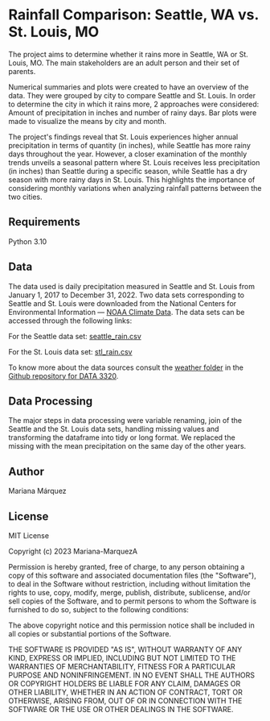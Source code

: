 # Rainfall Comparison: Seattle, WA vs. St. Louis, MO
The project aims to determine whether it rains more in Seattle, WA or St. Louis, MO. The main stakeholders are an adult person and their set of parents.

Numerical summaries and plots were created to have an overview of the data. They were grouped by city to compare Seattle and St. Louis. In order to determine the city in which it rains more, 2 approaches were considered: Amount of precipitation in inches and number of rainy days. Bar plots were made to visualize the means by city and month.

The project's findings reveal that St. Louis experiences higher annual precipitation in terms of quantity (in inches), while Seattle has more rainy days throughout the year. However, a closer examination of the monthly trends unveils a seasonal pattern where St. Louis receives less precipitation (in inches) than Seattle during a specific season, while Seattle has a dry season with more rainy days in St. Louis. This highlights the importance of considering monthly variations when analyzing rainfall patterns between the two cities.

## Requirements
Python 3.10

## Data
The data used is daily precipitation measured in Seattle and St. Louis from January 1, 2017 to December 31, 2022.
Two data sets corresponding to Seattle and St. Louis were downloaded from the National Centers for Environmental Information — [NOAA Climate Data](https://www.ncei.noaa.gov/cdo-web/search?datasetid=GHCND).
The data sets can be accessed through the following links: 

For the Seattle data set: [seattle_rain.csv](https://raw.githubusercontent.com/brian-fischer/DATA-3320/main/weather/seattle_rain.csv)

For the St. Louis data set: [stl_rain.csv](https://raw.githubusercontent.com/brian-fischer/DATA-3320/main/weather/stl_rain.csv)

To know more about the data sources consult the [weather folder](https://github.com/brian-fischer/DATA-3320/tree/main/weather) in the [Github repository for DATA 3320](https://github.com/brian-fischer/DATA-3320).

## Data Processing
The major steps in data processing were variable renaming, join of the Seattle and the St. Louis data sets, handling missing values and transforming the dataframe into tidy or long format. We replaced the missing with the mean precipitation on the same day of the other years.

## Author
Mariana Márquez

## License
MIT License

Copyright (c) 2023 Mariana-MarquezA

Permission is hereby granted, free of charge, to any person obtaining a copy
of this software and associated documentation files (the "Software"), to deal
in the Software without restriction, including without limitation the rights
to use, copy, modify, merge, publish, distribute, sublicense, and/or sell
copies of the Software, and to permit persons to whom the Software is
furnished to do so, subject to the following conditions:

The above copyright notice and this permission notice shall be included in all
copies or substantial portions of the Software.

THE SOFTWARE IS PROVIDED "AS IS", WITHOUT WARRANTY OF ANY KIND, EXPRESS OR
IMPLIED, INCLUDING BUT NOT LIMITED TO THE WARRANTIES OF MERCHANTABILITY,
FITNESS FOR A PARTICULAR PURPOSE AND NONINFRINGEMENT. IN NO EVENT SHALL THE
AUTHORS OR COPYRIGHT HOLDERS BE LIABLE FOR ANY CLAIM, DAMAGES OR OTHER
LIABILITY, WHETHER IN AN ACTION OF CONTRACT, TORT OR OTHERWISE, ARISING FROM,
OUT OF OR IN CONNECTION WITH THE SOFTWARE OR THE USE OR OTHER DEALINGS IN THE
SOFTWARE.
